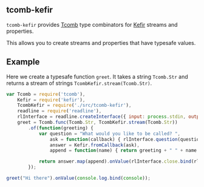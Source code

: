tcomb-kefir
-----------

`tcomb-kefir` provides [Tcomb](https://github.com/gcanti/tcomb) type combinators for
[Kefir](https://pozadi.github.io/kefir/) streams and properties.

This allows you to create streams and properties that have typesafe values.

## Example

Here we create a typesafe function `greet`. It takes a string `Tcomb.Str` and returns a stream of
strings `TcombKefir.stream(Tcomb.Str)`.

```javascript
var Tcomb = require('tcomb'),
    Kefir = require('kefir'),
    TcombKefir = require('./src/tcomb-kefir'),
    readline = require('readline'),
    rlInterface = readline.createInterface({ input: process.stdin, output: process.stdout }),
    greet = Tcomb.func(Tcomb.Str, TcombKefir.stream(Tcomb.Str))
        .of(function(greeting) {
            var question = "What would you like to be called? ",
                ask = function(callback) { rlInterface.question(question, callback) },
                answer = Kefir.fromCallback(ask),
                append = function(name) { return greeting + " " + name + "!"; };

            return answer.map(append).onValue(rlInterface.close.bind(rlInterface));
        });

greet("Hi there").onValue(console.log.bind(console));
```

